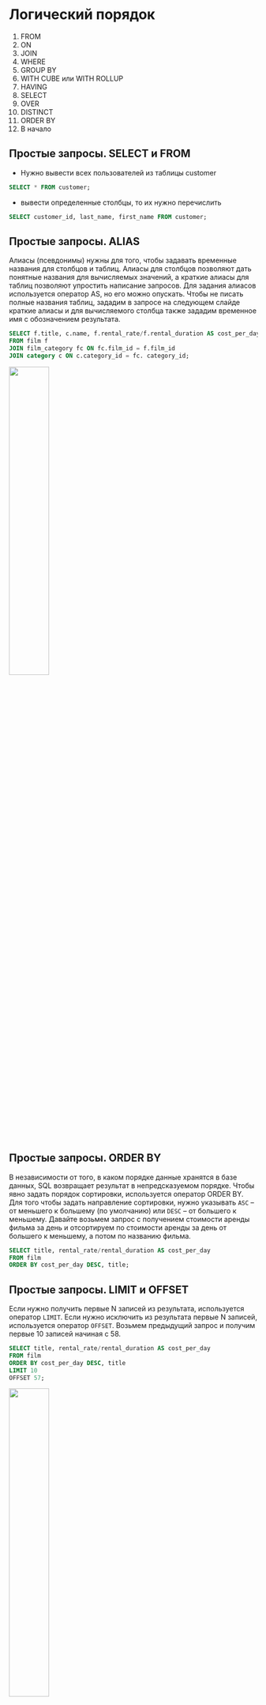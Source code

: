 # Логический порядок

1. FROM
2. ON
3. JOIN
4. WHERE
5. GROUP BY
6. WITH CUBE или WITH ROLLUP
7. HAVING
8. SELECT
9. OVER
10. DISTINCT
11. ORDER BY
12. В начало

## Простые запросы. SELECT и FROM

- Нужно вывести всех пользователей из таблицы customer

```sql
SELECT * FROM customer;
```

- вывести определенные столбцы, то их нужно перечислить

```sql
SELECT customer_id, last_name, first_name FROM customer;
```

## Простые запросы. ALIAS

Алиасы (псевдонимы) нужны для того, чтобы задавать временные названия для столбцов и таблиц. Алиасы для столбцов позволяют дать понятные названия для вычисляемых значений, а краткие алиасы для таблиц позволяют упростить написание запросов. Для задания алиасов используется оператор AS, но его можно опускать. Чтобы не писать полные названия таблиц, зададим в запросе на следующем слайде краткие алиасы и для вычисляемого столбца также зададим временное имя с обозначением результата.

```sql
SELECT f.title, c.name, f.rental_rate/f.rental_duration AS cost_per_day
FROM film f
JOIN film_category fc ON fc.film_id = f.film_id
JOIN category c ON c.category_id = fc. category_id;
```

<img src = "img/img11.png" width = 40%>

## Простые запросы. ORDER BY

В независимости от того, в каком порядке данные хранятся в базе данных, SQL возвращает результат в непредсказуемом порядке. Чтобы явно задать порядок сортировки, используется оператор ORDER BY. Для того чтобы задать направление сортировки, нужно указывать `ASC` – от меньшего к большему (по умолчанию) или `DESC` – от большего к меньшему. Давайте возьмем запрос с получением стоимости аренды фильма за день и отсортируем по стоимости аренды за день от большего к меньшему, а потом по названию фильма.

```sql
SELECT title, rental_rate/rental_duration AS cost_per_day
FROM film
ORDER BY cost_per_day DESC, title;
```

## Простые запросы. LIMIT и OFFSET

Если нужно получить первые N записей из результата, используется оператор `LIMIT`. Если нужно исключить из результата первые N записей, используется оператор `OFFSET`. Возьмем предыдущий запрос и получим первые 10 записей начиная с 58.

```sql
SELECT title, rental_rate/rental_duration AS cost_per_day
FROM film
ORDER BY cost_per_day DESC, title
LIMIT 10
OFFSET 57;
```

<img src = "img/img10.png" width = 40%>

### Простые запросы. DISTINCT

Для получения уникальных значений в результате, используется оператор `DISTINCT`.

- К примеру, нужно получить уникальный список имен пользователей:

```sql
SELECT DISTINCT first_name
FROM customer;
```

<img src = "img/img9.png" width = 20%>

- Если нужно получить уникальные значения по нескольким столбцам, то данные столбцы перечисляются после оператора `DISTINCT`:

```sql
SELECT DISTINCT last_name, first_name
FROM customer;
```

<img src = "img/img8.png" width = 20%>

## Простые запросы. WHERE

Как правило, при получении данных нужно указать условия, по которым нужно их отфильтровать, для этого используется оператор `WHERE`. Если условий нужно использовать несколько, то используются логические операторы `AND` и `OR`. Для отрицания в условии используется оператор `NOT`.

Выведем в результат платежи:

- более 7 у.е. и которые совершил сотрудник с идентификатором равным 2,
- менее 5 у.е. и которые совершил сотрудник с идентификатором равным 1.

Обратите внимание, что оператор `AND` имеет приоритет перед `OR`

```sql
SELECT *
FROM payment
WHERE amount > 7 AND staff_id = 2 OR amount < 5 AND staff_id = 1;
```

<img src = "img/img7.png" width = 100%>

## Простые запросы. CAST

При работе с разными типами данных часто нужно преобразовывать один тип данных к другому, для этого используется оператор CAST со следующим синтаксисом:

```sql
CAST(value AS type)
```

<img src = "img/img6.png" width = 90%>

В таблице payment столбец payment_date имеет тип данных datetime, то есть дата и время, а нужно работать только с датой, для этого преобразуем datetime к date:

```sql
SELECT payment_id, CAST(payment_date AS DATE)
FROM payment;
```

Таблица приведения типов, на примере MSSQL

<img src = "img/img5.png" width = 100%>

## Округление

Для округления в MySQL используются следующие функции:

- ROUND – округляет число до заданного числа десятичных знаков,
- TRUNCATE – усекает число до указанного числа десятичных знаков,
- FLOOR – возвращает наибольшее целочисленное значение, которое меньше или равно числу,
- CEIL – возвращает наименьшее целочисленное значение, которое больше или равно числу,
- ABS – возвращает абсолютное (положительное) значение числа.

Округлим значения используя разные функции:

```sql
SELECT ROUND(100.576); -- 101
SELECT ROUND(100.576, 2); -- 100.58
SELECT TRUNCATE(100.576, 2); -- 100.57
SELECT FLOOR(100.576); -- 100
SELECT CEIL(100.576); -- 101
SELECT ABS(-100.576); -- 100.576
```

<img src = "img/img4.png" width = 50%>

Получим «красивый» результат стоимости аренды за день:

```sql
SELECT title, ROUND(rental_rate/rental_duration, 2) AS cost_per_day
FROM film
ORDER BY cost_per_day DESC, title
```

## Арифметические операторы

SQL поддерживает все основные арифметические операторы:

- `+ – * /` – стандартные операторы,
- POWER – возведение в степень,
- SQRT – возвращает квадратный корень числа,
- COS, SIN, TAN, COT, etc – геометрические операторы,
- DIV – целочисленное деление,
- % – остаток от деления,
- GREATEST/LEAST – возвращает наибольшее/наименьшее значение из списка,
- RAND – возвращает случайное число в диапазоне от 0 (включительно) до 1 (исключительно).

Посмотрим на работу некоторых функций:

```sql
SELECT POWER(2, 3); -- 8
SELECT SQRT(64); -- 8
SELECT 64 DIV 6; -- 10
SELECT 64%6; -- 4
SELECT GREATEST(17, 5, 18, 21, 16); -- 21
SELECT LEAST(17, 5, 18, 21, 16); -- 5
SELECT RAND(); -- 0.005757967015502944
```

Посмотрим на работу некоторых функций на данных:

```sql
SELECT  rental_rate, rental_duration,
        rental_rate + rental_duration a,
        rental_rate – rental_duration b,
        rental_rate * rental_duration c,
        rental_rate / rental_duration d,
        rental_rate % rental_duration e,
        rental_rate DIV rental_duration f,
        POWER(rental_rate, rental_duration) g,
        COS(rental_rate) h, SIN(rental_duration) j
FROM film;
```

<img src = "img/img3.png" width = 100%>

## Работа со строками

Разберем основные функции для работы с подстроками и строками:

- CONCAT, CONCAT_WS – соединяет строки в одну,_WS – по сепаратору,
- LENGTH – возвращает длину строки в байтах,
- CHAR_LENGTH – возвращает длину строки в символах,
- POSITION – возвращает позицию первого вхождения подстроки в строку,
- SUBSTR – извлекает подстроку из строки.
- LEFT / RIGHT – извлекает ряд символов из строки начиная слева / справа,
- LOWER / UPPER – преобразует строку в нижний / верхний регистр,
- INSERT – вставляет подстроку в строку в указанной позиции и для определенного количества символов,
- TRIM – удаляет начальные и конечные пробелы из строки,
- REPLACE – заменяет все вхождения подстроки в строке на новую подстроку,
- SUBSTRING_INDEX – возвращает подстроку строки до того, как появится указанное число разделителей.

Давайте разберем, как эти функции работают на практике:

```sql
SELECT CONCAT(last_name, ' ', first_name, ' ', email) FROM customer;
SELECT CONCAT_WS(' ', last_name, first_name, email) FROM customer;
```

<img src = "img/img1.png" width = 70%>

```sql
SELECT  LENGTH(last_name), CHAR_LENGTH(last_name),
        LENGTH('Привет'), CHAR_LENGTH('Привет')
FROM customer;
```

<img src = "img/img2.png" width = 80%>

```sql
SELECT  POSITION('D' IN last_name), SUBSTR(last_name, 2, 3),
        LEFT(last_name, 3), RIGHT(last_name, 3)
FROM customer;
```

<img src = "img/img12.png" width = 80%>

```sql
SELECT LOWER(last_name), INSERT(last_name, 'MAX', 1, 5),
REPLACE(last_name, 'A', 'X')
FROM customer;
```

<img src = "img/img13.png" width = 80%>

Выражение `LIKE` возвращает true, если строка соответствует заданному шаблону. Выражение `NOT LIKE` возвращает `false`, когда`LIKE` возвращает true и наоборот. Если шаблон не содержит знаков процента и подчеркиваний, тогда шаблон представляет в точности строку и `LIKE` работает как оператор сравнения. Подчеркивание (_) в шаблоне подменяет (вместо него подходит) любой символ. Знак процента (%) подменяет любую (в том числе и пустую) последовательность символов.

```sql
SELECT CONCAT(last_name, ' ', first_name)
FROM customer
WHERE first_name LIKE '%jam%';
```

<img src = "img/img14.png" width = 40%>

## Работа с датами и временем

Разберем основные функции для работы с датами и временем:

- NOW / CURDATE – возвращает текущие дату и время / дату,
- DATE_ADD – добавляет интервал времени/даты к дате, а затем возвращает дату, работает как с датой, так и со временем,
- DATE_SUB – вычитает интервал времени/даты из даты, а затем возвращает дату, работает как с датой, так и со временем,
- YEAR / MONTH / DAY — возвращает год / месяц / день месяца для заданной даты,
- EXTRACT – извлекает часть из заданной даты,
- DATEDIFF – возвращает количество дней между двумя значениями даты,
- QUARTER – возвращает квартал года для заданного значения даты,
- DATE_FORMAT – форматирует указанную дату,
- TIME_FORMAT – форматирует время по заданному формату,
- DATE – извлекает дату из выражения datetime.

```sql
SELECT DATE_ADD(NOW(), INTERVAL 3 DAY);
```

<img src = "img/img16.png" width = 40%>

```sql
SELECT DATE_SUB(CURDATE(), INTERVAL 3 DAY);
```

<img src = "img/img15.png" width = 40%>

```sql
SELECT YEAR(NOW()), MONTH(NOW()), WEEK(NOW()), DAY(NOW());
```

<img src = "img/img17.png" width = 40%>

```sql
SELECT EXTRACT(HOUR FROM NOW()), EXTRACT(DAY_MINUTE FROM NOW()),
EXTRACT(DAY FROM NOW());
```

<img src = "img/img18.png" width = 70%>

```sql
SELECT DATEDIFF(return_date, rental_date), QUARTER(return_date) FROM rental;
```

<img src = "img/img19.png" width = 50%>

```sql
SELECT DATE_FORMAT(payment_date, '%D – %A – %Y'),
TIME_FORMAT(TIME(payment_date), '%R') FROM payment;
```

<img src = "img/img20.png" width = 70%>

При работе с датой и временем нужно помнить: если из `DATE` сделать `DATETIME`, то это будет дата с нулевым временем. К примеру, есть дата ‘2020-01-01’, если с ней работать, как с
`DATETIME`, то SQL будет эту дату воспринимать, как ‘2020-01-01 00:00:00’. Соответственно, если значения в БД хранятся в DATETIME, но в запросе нужно работать именно с датами, то нужно явно приводить значения к нужному типу данных. Причем это касается не только дат, но и остальных типов данных.

## BETWEEN

Для того чтобы найти значения в заданном диапазоне, используется оператор BETWEEN. Данный оператор можно использовать с числами, строками и датами. Крайние значения включаются в результат. К примеру, нужно найти все платежи, стоимость которых между 5 и 7 включительно:

```sql
SELECT * FROM payment WHERE amount BETWEEN 5 AND 7;
```

<img src = "img/img21.png" width = 80%>

